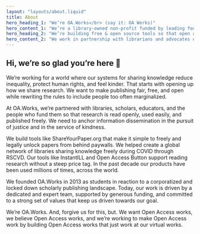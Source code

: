 ```yaml
---
layout: "layouts/about.liquid"
title: About
hero_heading_1: "We’re OA.Works</br> (say it: OA Works)"
hero_content_1: "We’re a library-owned non-profit funded by leading foundations and libraries.</br></br>You may have known us as the Open Access Button."
hero_heading_2: "We’re building free & open source tools so that open access is easy and equitable"
hero_content_2: "We work in partnership with librarians and advocates using openness to create a more just and kind world."
---
```


## Hi, we’re so glad you’re here 👋

We’re working for a world where our systems for sharing knowledge reduce inequality, protect human rights, and feel kinder. That starts with opening up how we share research. We want to make publishing fair, free, and open while rewriting the rules to include people too often marginalized.

At OA.Works, we’re partnered with libraries, scholars, educators, and the people who fund them so that research is read openly, used easily, and published freely. We need to anchor information dissemination in the pursuit of justice and in the service of kindness.

We build tools like ShareYourPaper.org that make it simple to freely and legally unlock papers from behind paywalls. We helped create a global network of libraries sharing knowledge freely during COVID through RSCVD. Our tools like InstantILL and Open Access Button support reading research without a steep price tag. In the past decade our products have been used millions of times, across the world.

We founded OA.Works in 2013 as students in reaction to a corporatized and locked down scholarly publishing landscape. Today, our work is driven by a dedicated and expert team, supported by generous funding, and committed to a strong set of values that keep us driven towards our goal.

We’re OA.Works. And, forgive us for this, but. We want Open Access works, we believe Open Access works, and we’re working to make Open Access work by building Open Access works that just work at our virtual works.

